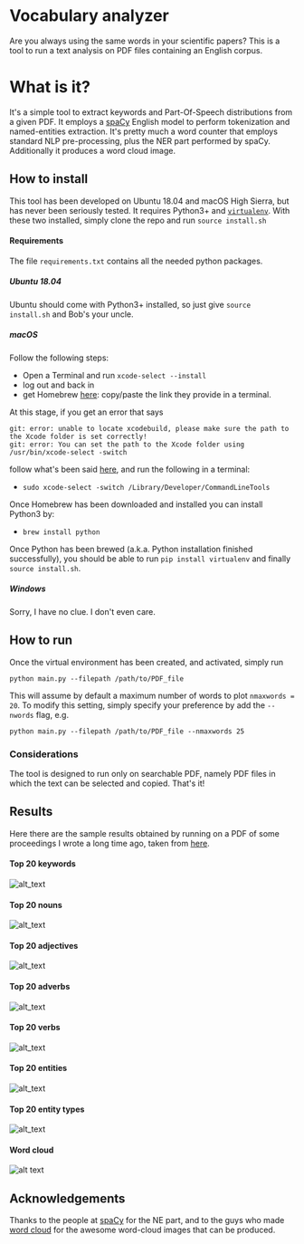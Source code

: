 # Vocabulary analyzer
Are you always using the same words in
your scientific papers?
This is a tool to run a text analysis on 
PDF files containing an English corpus.

# What is it?
It's a simple tool to extract keywords and Part-Of-Speech distributions
from a given PDF. It employs a
[spaCy](https://github.com/explosion/spaCy) English model
to perform tokenization and named-entities extraction.
It's pretty much a word counter that employs 
standard NLP pre-processing, plus the NER part performed by spaCy. 
Additionally it produces a word cloud image. 

## How to install
This tool has been developed on Ubuntu 18.04 and macOS High Sierra, but 
has never been seriously tested. 
It requires Python3+ and [`virtualenv`](https://github.com/pypa/virtualenv). 
With these two installed, simply clone the repo and run `source install.sh`

#### Requirements
The file `requirements.txt` contains all the needed python packages.

##### Ubuntu 18.04 
Ubuntu should come with Python3+ installed, so just give 
`source install.sh` and Bob's your uncle.

##### macOS
Follow the following steps: 

* Open a Terminal and run `xcode-select --install`
* log out and back in
* get Homebrew [here](https://brew.sh/): 
copy/paste the link they provide in a terminal. 

At this stage, if you get an error that says

```
git: error: unable to locate xcodebuild, please make sure the path to the Xcode folder is set correctly!
git: error: You can set the path to the Xcode folder using /usr/bin/xcode-select -switch
```

follow what's been said 
[here](https://stackoverflow.com/questions/19647788/git-error-unable-to-locate-xcodebuild-after-a-fresh-os-x-mavericks-upgrade), 
and run the following in a terminal:

* `sudo xcode-select -switch /Library/Developer/CommandLineTools`

Once Homebrew has been downloaded and installed you can install Python3 by:

* `brew install python`

Once Python has been brewed
(a.k.a. Python installation finished successfully), 
you should be able to run `pip install virtualenv` 
and finally `source install.sh`.

##### Windows
Sorry, I have no clue. I don't even care.

## How to run
Once the virtual environment has been created, and activated, simply run 
```
python main.py --filepath /path/to/PDF_file
```
This will assume by default a maximum number of words to plot `nmaxwords = 20`.
To modify this setting, simply specify your preference by add the `--nwords` flag, e.g.
```
python main.py --filepath /path/to/PDF_file --nmaxwords 25
```

### Considerations 
The tool is designed to run only on searchable PDF, namely PDF files
in which the text can be selected and copied. 
That's it!

## Results 
Here there are the sample results obtained by running on a PDF 
of some proceedings I wrote a long time ago, taken from [here](https://pos.sissa.it/282/856/pdf). 

#### Top 20 keywords
![alt_text](https://raw.githubusercontent.com/fabriziomiano/UzaiKeyFire/master/sample/kwords_count.png)

#### Top 20 nouns
![alt_text](https://raw.githubusercontent.com/fabriziomiano/UzaiKeyFire/master/sample/Nouns.png)

#### Top 20 adjectives
![alt_text](https://raw.githubusercontent.com/fabriziomiano/UzaiKeyFire/master/sample/Adjectives.png)

#### Top 20 adverbs
![alt_text](https://raw.githubusercontent.com/fabriziomiano/UzaiKeyFire/master/sample/Adverbs.png)

#### Top 20 verbs
![alt_text](https://raw.githubusercontent.com/fabriziomiano/UzaiKeyFire/master/sample/Verbs.png)

#### Top 20 entities
![alt_text](https://raw.githubusercontent.com/fabriziomiano/UzaiKeyFire/master/sample/Entities.png)

#### Top 20 entity types
![alt_text](https://raw.githubusercontent.com/fabriziomiano/UzaiKeyFire/master/sample/Entity%20Types.png)

#### Word cloud
![alt text](https://raw.githubusercontent.com/fabriziomiano/UzaiKeyFire/master/sample/wordcloud.png)
## Acknowledgements
Thanks to the people at [spaCy](https://github.com/explosion/spaCy)
for the NE part, and to the guys who made 
[word cloud](https://amueller.github.io/word_cloud) for the awesome word-cloud images
that can be produced.
